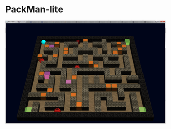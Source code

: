 # PackMan-lite

![Screen of game](https://github.com/MaDRaGe/OpenGL-Game-Packman-lite/blob/master/Packman.PNG?raw=true)
